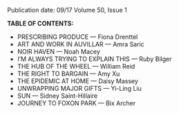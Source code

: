 Publication date: 09/17
Volume 50, Issue 1

**TABLE OF CONTENTS:**
- PRESCRIBING PRODUCE — Fiona Drenttel
- ART AND WORK IN AUVILLAR — Amra Saric
- NOIR HAVEN — Noah Macey
- I’M ALWAYS TRYING TO EXPLAIN THIS  — Ruby Bilger
- THE HUB OF THE WHEEL — William Reid
- THE RIGHT TO BARGAIN — Amy Xu
- THE EPIDEMIC AT HOME — Daisy Massey
- UNWRAPPING MAJOR GIFTS — Yi-Ling Liu
- SUN — Sidney Saint-Hillaire
- JOURNEY TO FOXON PARK — Bix Archer

